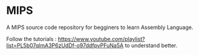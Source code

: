 # MIPS

A MIPS source code repository for begginers to learn Assembly Language.

Follow the tutorials : https://www.youtube.com/playlist?list=PL5b07qlmA3P6zUdDf-o97ddfpvPFuNa5A
to understand better.
